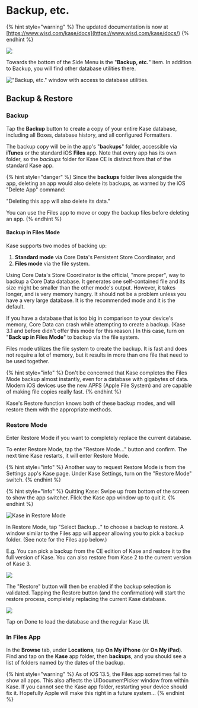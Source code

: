 # Backup, etc.

{% hint style="warning" %}
The updated documentation is now at [https://www.wisd.com/kase/docs](https://www.wisd.com/kase/docs/)
{% endhint %}

![](../.gitbook/assets/simulator-screen-shot-iphone-11-pro-2020-06-12-at-14.10.59.png)

Towards the bottom of the Side Menu is the "**Backup, etc.**" item. In addition to Backup, you will find other database utilities there.

![&quot;Backup, etc.&quot; window with access to database utilities.](../.gitbook/assets/simulator-screen-shot-iphone-11-pro-2020-06-12-at-02.57.22.png)

## Backup & Restore

### Backup

Tap the **Backup** button to create a copy of your entire Kase database, including all Boxes, database history, and all configured Formatters.

The backup copy will be in the app's "**backups**" folder, accessible via **iTunes** or the standard iOS **Files** app. Note that every app has its own folder, so the _backups_ folder for Kase CE is distinct from that of the standard Kase app.

{% hint style="danger" %}
Since the **backups** folder lives alongside the app, deleting an app would also delete its backups, as warned by the iOS "Delete App" command:

"Deleting this app will also delete its data."

You can use the Files app to move or copy the backup files before deleting an app.
{% endhint %}

#### Backup in Files Mode

Kase supports two modes of backing up:

1. **Standard mode** via Core Data's Persistent Store Coordinator, and
2. **Files mode** via the file system.

Using Core Data's Store Coordinator is the official, "more proper", way to backup a Core Data database. It generates one self-contained file and its size might be smaller than the other mode's output. However, it takes longer, and is very memory hungry. It should not be a problem unless you have a very large database. It is the recommended mode and it is the default.

If you have a database that is too big in comparison to your device's memory, Core Data can crash while attempting to create a backup. \(Kase 3.1 and before didn't offer this mode for this reason.\) In this case, turn on "**Back up in Files Mode**" to backup via the file system.

Files mode utilizes the file system to create the backup. It is fast and does not require a lot of memory, but it results in more than one file that need to be used together.

{% hint style="info" %}
Don't be concerned that Kase completes the Files Mode backup almost instantly, even for a database with gigabytes of data. Modern iOS devices use the new APFS \(Apple File System\) and are capable of making file copies really fast.
{% endhint %}

Kase's Restore function knows both of these backup modes, and will restore them with the appropriate methods.

### Restore Mode

Enter Restore Mode if you want to completely replace the current database.

To enter Restore Mode, tap the "Restore Mode..." button and confirm. The next time Kase restarts, it will enter Restore Mode.

{% hint style="info" %}
Another way to request Restore Mode is from the Settings app's Kase page. Under Kase Settings, turn on the "Restore Mode" switch.
{% endhint %}

{% hint style="info" %}
Quitting Kase: Swipe up from bottom of the screen to show the app switcher. Flick the Kase app window up to quit it.
{% endhint %}

![Kase in Restore Mode](../.gitbook/assets/simulator-screen-shot-iphone-11-pro-2020-06-12-at-03.45.02.png)

In Restore Mode, tap "Select Backup..." to choose a backup to restore. A window similar to the Files app will appear allowing you to pick a backup folder. \(See note for the Files app below.\)

E.g. You can pick a backup from the CE edition of Kase and restore it to the full version of Kase. You can also restore from Kase 2 to the current version of Kase 3.

![](../.gitbook/assets/simulator-screen-shot-iphone-11-pro-2020-06-12-at-03.50.21.png)

The "Restore" button will then be enabled if the backup selection is validated. Tapping the Restore button \(and the confirmation\) will start the restore process, completely replacing the current Kase database.

![](../.gitbook/assets/simulator-screen-shot-iphone-11-pro-2020-06-12-at-03.53.39.png)

Tap on Done to load the database and the regular Kase UI.

### In Files App

In the **Browse** tab, under **Locations**, tap **On My iPhone** \(or **On My iPad**\). Find and tap on the **Kase** app folder, then **backups**, and you should see a list of folders named by the dates of the backup.

{% hint style="warning" %}
As of iOS 13.5, the Files app sometimes fail to show all apps. This also affects the UIDocumentPicker window from within Kase. If you cannot see the Kase app folder, restarting your device should fix it. Hopefully Apple will make this right in a future system...
{% endhint %}

